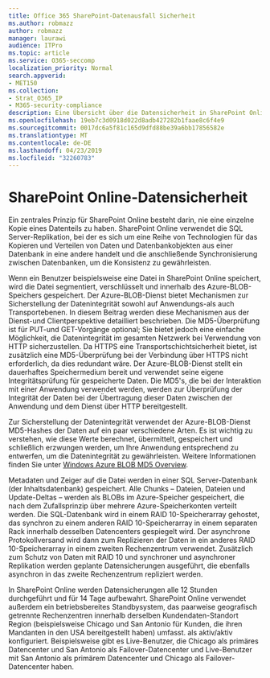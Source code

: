 ```yaml
---
title: Office 365 SharePoint-Datenausfall Sicherheit
ms.author: robmazz
author: robmazz
manager: laurawi
audience: ITPro
ms.topic: article
ms.service: O365-seccomp
localization_priority: Normal
search.appverid:
- MET150
ms.collection:
- Strat_O365_IP
- M365-security-compliance
description: Eine Übersicht über die Datensicherheit in SharePoint Online in Office 365.
ms.openlocfilehash: 19eb7c3d0918d022d8adb427282b1faae8c6f4e9
ms.sourcegitcommit: 0017dc6a5f81c165d9dfd88be39a6bb17856582e
ms.translationtype: MT
ms.contentlocale: de-DE
ms.lasthandoff: 04/23/2019
ms.locfileid: "32260783"
---
```

# <a name="sharepoint-online-data-resiliency"></a>SharePoint Online-Datensicherheit
Ein zentrales Prinzip für SharePoint Online besteht darin, nie eine einzelne Kopie eines Datenteils zu haben. SharePoint Online verwendet die SQL Server-Replikation, bei der es sich um eine Reihe von Technologien für das Kopieren und Verteilen von Daten und Datenbankobjekten aus einer Datenbank in eine andere handelt und die anschließende Synchronisierung zwischen Datenbanken, um die Konsistenz zu gewährleisten. 

Wenn ein Benutzer beispielsweise eine Datei in SharePoint Online speichert, wird die Datei segmentiert, verschlüsselt und innerhalb des Azure-BLOB-Speichers gespeichert. Der Azure-BLOB-Dienst bietet Mechanismen zur Sicherstellung der Datenintegrität sowohl auf Anwendungs-als auch Transportebenen. In diesem Beitrag werden diese Mechanismen aus der Dienst-und Clientperspektive detailliert beschrieben. Die MD5-Überprüfung ist für PUT-und GET-Vorgänge optional; Sie bietet jedoch eine einfache Möglichkeit, die Datenintegrität im gesamten Netzwerk bei Verwendung von HTTP sicherzustellen. Da HTTPS eine Transportschichtsicherheit bietet, ist zusätzlich eine MD5-Überprüfung bei der Verbindung über HTTPS nicht erforderlich, da dies redundant wäre. Der Azure-BLOB-Dienst stellt ein dauerhaftes Speichermedium bereit und verwendet seine eigene Integritätsprüfung für gespeicherte Daten. Die MD5's, die bei der Interaktion mit einer Anwendung verwendet werden, werden zur Überprüfung der Integrität der Daten bei der Übertragung dieser Daten zwischen der Anwendung und dem Dienst über HTTP bereitgestellt. 

Zur Sicherstellung der Datenintegrität verwendet der Azure-BLOB-Dienst MD5-Hashes der Daten auf ein paar verschiedene Arten. Es ist wichtig zu verstehen, wie diese Werte berechnet, übermittelt, gespeichert und schließlich erzwungen werden, um Ihre Anwendung entsprechend zu entwerfen, um die Datenintegrität zu gewährleisten. Weitere Informationen finden Sie unter [Windows Azure BLOB MD5 Overview](http://blogs.msdn.com/b/windowsazurestorage/archive/2011/02/18/windows-azure-blob-md5-overview.aspx). 

Metadaten und Zeiger auf die Datei werden in einer SQL Server-Datenbank (der Inhaltsdatenbank) gespeichert. Alle Chunks – Dateien, Dateien und Update-Deltas – werden als BLOBs im Azure-Speicher gespeichert, die nach dem Zufallsprinzip über mehrere Azure-Speicherkonten verteilt werden. Die SQL-Datenbank wird in einem RAID 10-Speicherarray gehostet, das synchron zu einem anderen RAID 10-Speicherarray in einem separaten Rack innerhalb desselben Datencenters gespiegelt wird. Der asynchrone Protokollversand wird dann zum Replizieren der Daten in ein anderes RAID 10-Speicherarray in einem zweiten Rechenzentrum verwendet. Zusätzlich zum Schutz von Daten mit RAID 10 und synchroner und asynchroner Replikation werden geplante Datensicherungen ausgeführt, die ebenfalls asynchron in das zweite Rechenzentrum repliziert werden. 

In SharePoint Online werden Datensicherungen alle 12 Stunden durchgeführt und für 14 Tage aufbewahrt. SharePoint Online verwendet außerdem ein betriebsbereites Standbysystem, das paarweise geografisch getrennte Rechenzentren innerhalb derselben Kundendaten-Standort Region (beispielsweise Chicago und San Antonio für Kunden, die ihren Mandanten in den USA bereitgestellt haben) umfasst. als aktiv/aktiv konfiguriert. Beispielsweise gibt es Live-Benutzer, die Chicago als primäres Datencenter und San Antonio als Failover-Datencenter und Live-Benutzer mit San Antonio als primärem Datencenter und Chicago als Failover-Datencenter haben. 